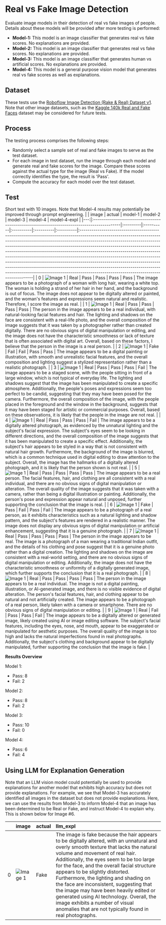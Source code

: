# Real vs Fake Image Detection

Evaluate image models in their detection of real vs fake images of people. Details about these models will be provided after more testing is performed:

- **Model-1:** This model is an image classifier that generates real vs fake scores. No explanations are provided.
- **Model-2:** This model is an image classifier that generates real vs fake scores. No explanations are provided.
- **Model-3:** This model is an image classifier that generates human vs artificial scores. No explanations are provided.
- **Model-4:** This model is a general purpose vision model that generates real vs fake scores as well as explanations.

## Dataset
These tests use the [Roboflow Image Detection (Rake & Real) Dataset v1](https://universe.roboflow.com/1-3wzs6/image-detection-fake-real/dataset/1). Note that other image datasets, such as the [Kaggle 140k Real and Fake Faces](https://www.kaggle.com/datasets/xhlulu/140k-real-and-fake-faces) dataset may be considered for future tests.

## Process
The testing process comprises the following steps:
- Randomly select a sample set of real and fake images to serve as the test dataset.
- For each image in test dataset, run the image through each model and generate real and fake scores for the image. Compare these scores against the actual type for the image (Real vs Fake). If the model correctly identifies the type, the result is 'Pass'.
- Compute the accuracy for each model over the test dataset.

## Test
Short test with 10 images. Note that Model-4 results may potentially be improved through prompt engineering. 
|    | image                                                                                    | actual   | model-1   | model-2   | model-3   | model-4   | model-4-expl                                                                                                                                                                                                                                                                                                                                                                                                                                                                                                                                                                                                                                                                                          |
|---:|:--------------------------------------------------------------------------------------------|:---------|:----------|:----------|:----------|:----------|:------------------------------------------------------------------------------------------------------------------------------------------------------------------------------------------------------------------------------------------------------------------------------------------------------------------------------------------------------------------------------------------------------------------------------------------------------------------------------------------------------------------------------------------------------------------------------------------------------------------------------------------------------------------------------------------------------|
|  0 | ![Image 1](./images/roboflow/image1.png)                                         | Real     | Pass      | Pass      | Pass      | Pass      | The image appears to be a photograph of a woman with long hair, wearing a white top. The woman is holding a strand of her hair in her hand, and the background is out of focus. The image does not appear to be digitally altered or painted, and the woman's features and expressions seem natural and realistic. Therefore, I score the image as real.                                                                                                                                                                                                                                                                                                                                              |
|  1 | ![Image 1](./images/roboflow/image2.png)                                            | Real     | Pass      | Pass      | Pass      | Pass      | The person in the image appears to be a real individual, with natural-looking facial features and hair. The lighting and shadows on the face are consistent with a real-life photo, and the overall composition of the image suggests that it was taken by a photographer rather than created digitally. There are no obvious signs of digital manipulation or editing, and the image does not have the characteristic smoothness or lack of texture that is often associated with digital art. Overall, based on these factors, I believe that the person in the image is a real person.                                                                                                             |
|  2 | ![Image 1](./images/roboflow/image3.png)                                            | Fake     | Fail      | Fail      | Pass      | Pass      | The image appears to be a digital painting or illustration, with smooth and unrealistic facial features, and the overall composition and lighting suggest a stylized representation rather than a realistic photograph.                                                                                                                                                                                                                                                                                                                                                                                                                                                                               |
|  3 | ![Image 1](./images/roboflow/image4.png)                                         | Real     | Pass      | Pass      | Pass      | Fail      | The image appears to be a staged scene, with the people sitting in front of a large window, which is not typical of everyday life. The lighting and shadows suggest that the image has been manipulated to create a specific atmosphere. Additionally, the people's poses and expressions seem too perfect to be candid, suggesting that they may have been posed for the camera. Furthermore, the overall composition of the image, with the people placed in the foreground and the window in the background, suggests that it may have been staged for artistic or commercial purposes. Overall, based on these observations, it is likely that the people in the image are not real.              |
|  4 | ![Image 1](./images/roboflow/image5.png) | Real     | Pass      | Pass      | Pass      | Fail      | The image appears to be a digitally altered photograph, as evidenced by the unnatural lighting and the subject's facial expression. The subject's eyes seem to be looking in different directions, and the overall composition of the image suggests that it has been manipulated to create a specific effect. Additionally, the subject's hair appears to be styled in a way that is not consistent with natural hair growth. Furthermore, the background of the image is blurred, which is a common technique used in digital editing to draw attention to the subject. Overall, the image has the hallmarks of a digitally altered photograph, and it is likely that the person shown is not real. |
|  5 | ![Image 1](./images/roboflow/image6.png)                                             | Real     | Pass      | Pass      | Pass      | Pass      | The image appears to be a real person. The facial features, hair, and clothing are all consistent with a real individual, and there are no obvious signs of digital manipulation or alteration. The overall quality of the image suggests that it was taken with a camera, rather than being a digital illustration or painting. Additionally, the person's pose and expression appear natural and unposed, further supporting the conclusion that the image is real.                                                                                                                                                                                                                                 |
|  6 | ![Image 1](./images/roboflow/image7.png)                                              | Fake     | Pass      | Fail      | Pass      | Fail      | The image appears to be a photograph of a real person, as it exhibits characteristics such as a natural lighting and shadow pattern, and the subject's features are rendered in a realistic manner. The image does not display any obvious signs of digital manipulation or artificial enhancement, suggesting that it is a genuine photograph.                                                                                                                                                                                                                                                                                                                                                       |
|  7 | ![Image 1](./images/roboflow/image8.png)                                             | Real     | Pass      | Pass      | Pass      | Pass      | The person in the image appears to be real. The image is a photograph of a man wearing a traditional Indian outfit, and the details of his clothing and pose suggest that it is a genuine photo rather than a digital creation. The lighting and shadows on the image are consistent with a real-world setting, and there are no obvious signs of digital manipulation or editing. Additionally, the image does not have the characteristic smoothness or uniformity of a digitally generated image, which further supports the conclusion that it is a real photograph.                                                                                                                              |
|  8 | ![Image 1](./images/roboflow/image9.png)                                             | Real     | Pass      | Pass      | Pass      | Pass      | The person in the image appears to be a real individual. The image is not a digital painting, illustration, or AI-generated image, and there is no visible evidence of digital alteration. The person's facial features, hair, and clothing appear to be natural and not artificially created. The image appears to be a photograph of a real person, likely taken with a camera or smartphone. There are no obvious signs of digital manipulation or editing.                                                                                                                                                                                                                                        |
|  9 | ![Image 1](./images/roboflow/image10.png)                                        | Real     | Fail      | Pass      | Pass      | Fail      | The image appears to be a digitally altered or generated image, likely created using AI or image editing software. The subject's facial features, including the eyes, nose, and mouth, appear to be exaggerated or manipulated for aesthetic purposes. The overall quality of the image is too high and lacks the natural imperfections found in real photographs. Additionally, the subject's clothing and background appear to be digitally manipulated, further supporting the conclusion that the image is fake.                                                                                                                                                                                  |



**Results Overview**

Model 1:
- Pass:    8
- Fail:    2

Model 2:
- Pass:    8
- Fail:    2

Model 3:
- Pass:    10
- Fail:    0

Model 4:
- Pass:    6
- Fail:    4

## Using LLM for Explanation Generation

Note that an LLM vision model could potentially be used to provide explanations for another model that exhibits high accuracy but does not provide explanations. For example, we see that Model-3 has accurately identified all images in the dataset but does not provide explanations. Here, we can use the results from Model-3 to inform Model-4 that an image has been determined to be Real or Fake, and instruct Model-4 to explain why. This is shown below for Image #6.

|    | image                                                        | actual   | llm_expl                                                                                                                                                                                                                                                                                                                                                                                                                                                                                                                                                                      |
|---:|:----------------------------------------------------------------|:---------|:------------------------------------------------------------------------------------------------------------------------------------------------------------------------------------------------------------------------------------------------------------------------------------------------------------------------------------------------------------------------------------------------------------------------------------------------------------------------------------------------------------------------------------------------------------------------------|
|  0 | ![Image 1](./images/roboflow/image7.png) | Fake     | The image is fake because the hair appears to be digitally altered, with an unnatural and overly smooth texture that lacks the natural volume and movement of real hair. Additionally, the eyes seem to be too large for the face, and the overall facial structure appears to be slightly distorted. Furthermore, the lighting and shading on the face are inconsistent, suggesting that the image may have been heavily edited or generated using AI technology. Overall, the image exhibits a number of visual anomalies that are not typically found in real photographs. |
